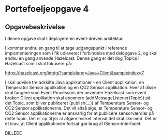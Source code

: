 # Portefoeljeopgave 4

## Opgavebeskrivelse

I denne opgave skal I deployere en event-dreven arkitektur.

I kommer endnu en gang til at tage udgangspunkt i reference implementeringen som i fik udleveret i forbindelse med delopgave 2, og skal endnu en gang anvende Hazelcast. Denne gang er det dog Topics i Hazelcast som i skal fokusere på:

https://hazelcast.org/imdg/?samplelang=Java+Client&sampleindex=7

I skal udvikle tre adskilte Java applikationer - en Client applikation, en Temperatur Sensor applikation og en CO2 Sensor applikation. Hver af disse skal fungere som Event Processors der anvender Hazelcast som event broker: Client applikation skal abonnere (addMessageListener(Topic)) på det Topic, som bliver publiceret (publish(…)) af Temperature Sensor- og CO2 Sensor applikationerne. Det vil altså sige, at Temperature Sensor- og CO2 Sensor applikationerne er ansvarlig for at publicere sensorværdier på dette topic. Det er op til jer at afgøre hvilket interval det skal ske med. Det er et krav, at Client applikationen fortsat gør brug af ISensor-interfacet.

BILLEDE